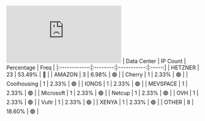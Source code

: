 ![Diagramm](https://github.com/111STAVR111/props/blob/main/Celestia/Mainnet/Decentralization/1/README.md)
| Data Center | IP Count | Percentage | Freq |
|:------------:|:--------:|:-----------:|:-----:|
| HETZNER | 23 | 53.49% | 🔴 |
| AMAZON | 3 | 6.98% | 🟢 |
| Cherry | 1 | 2.33% | 🟢 |
| Coolhousing | 1 | 2.33% | 🟢 |
| IONOS | 1 | 2.33% | 🟢 |
| MEVSPACE | 1 | 2.33% | 🟢 |
| Microsoft | 1 | 2.33% | 🟢 |
| Netcup | 1 | 2.33% | 🟢 |
| OVH | 1 | 2.33% | 🟢 |
| Vultr | 1 | 2.33% | 🟢 |
| XENYA | 1 | 2.33% | 🟢 |
| OTHER | 8 | 18.60% | 🟢 |